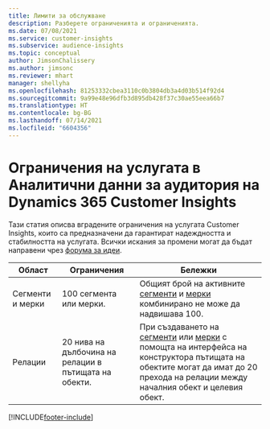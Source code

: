 ```yaml
---
title: Лимити за обслужване
description: Разберете ограниченията и ограниченията.
ms.date: 07/08/2021
ms.service: customer-insights
ms.subservice: audience-insights
ms.topic: conceptual
author: JimsonChalissery
ms.author: jimsonc
ms.reviewer: mhart
manager: shellyha
ms.openlocfilehash: 81253332cbea3110c0b3804db3a4d03b514f92d4
ms.sourcegitcommit: 9a99e48e96dfb3d895db428f37c30ae55eea66b7
ms.translationtype: HT
ms.contentlocale: bg-BG
ms.lasthandoff: 07/14/2021
ms.locfileid: "6604356"
---
```

# <a name="service-limits-in-dynamics-365-customer-insights-audience-insights-capability"></a>Ограничения на услугата в Аналитични данни за аудитория на Dynamics 365 Customer Insights

Тази статия описва вградените ограничения на услугата Customer Insights, които са предназначени да гарантират надеждността и стабилността на услугата. Всички искания за промени могат да бъдат направени чрез [форума за идеи](https://go.microsoft.com/fwlink/?linkid=2074172). 
 
| Област  | Ограничения  | Бележки |
|-------------|---------------------------------------------------------------------|---------------------------------------------------------------------|
| Сегменти и мерки | 100 сегмента или мерки. | Общият брой на активните [сегменти](segments.md) и [мерки](measures.md) комбинирано не може да надвишава 100.  |
| Релации | 20 нива на дълбочина на релации в пътищата на обекти. | При създаването на [сегменти](segments.md) или [мерки](measures.md) с помощта на интерфейса на конструктора пътищата на обектите могат да имат до 20 прехода на релации между началния обект и целевия обект.  |


[!INCLUDE[footer-include](../includes/footer-banner.md)]